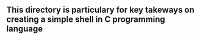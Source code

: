 This directory is particulary for key takeways on creating a simple shell in C programming language
---
